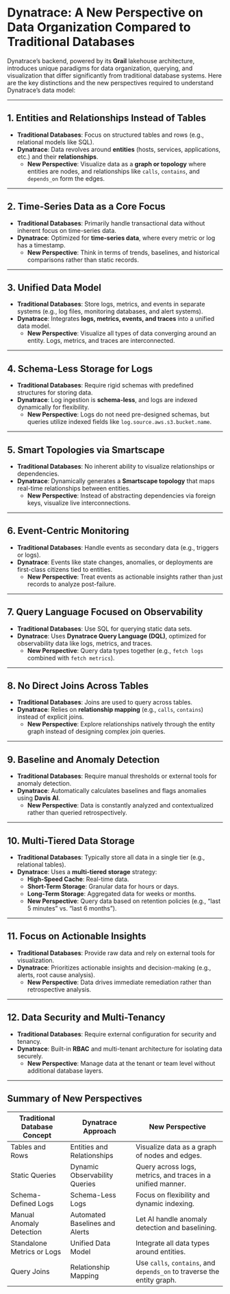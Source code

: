 
# Dynatrace: A New Perspective on Data Organization Compared to Traditional Databases

Dynatrace’s backend, powered by its **Grail** lakehouse architecture, introduces unique paradigms for data organization, querying, and visualization that differ significantly from traditional database systems. Here are the key distinctions and the new perspectives required to understand Dynatrace’s data model:

---

## **1. Entities and Relationships Instead of Tables**
- **Traditional Databases**: Focus on structured tables and rows (e.g., relational models like SQL).
- **Dynatrace**: Data revolves around **entities** (hosts, services, applications, etc.) and their **relationships**.
  - **New Perspective**: Visualize data as a **graph or topology** where entities are nodes, and relationships like `calls`, `contains`, and `depends_on` form the edges.

---

## **2. Time-Series Data as a Core Focus**
- **Traditional Databases**: Primarily handle transactional data without inherent focus on time-series data.
- **Dynatrace**: Optimized for **time-series data**, where every metric or log has a timestamp.
  - **New Perspective**: Think in terms of trends, baselines, and historical comparisons rather than static records.

---

## **3. Unified Data Model**
- **Traditional Databases**: Store logs, metrics, and events in separate systems (e.g., log files, monitoring databases, and alert systems).
- **Dynatrace**: Integrates **logs, metrics, events, and traces** into a unified data model.
  - **New Perspective**: Visualize all types of data converging around an entity. Logs, metrics, and traces are interconnected.

---

## **4. Schema-Less Storage for Logs**
- **Traditional Databases**: Require rigid schemas with predefined structures for storing data.
- **Dynatrace**: Log ingestion is **schema-less**, and logs are indexed dynamically for flexibility.
  - **New Perspective**: Logs do not need pre-designed schemas, but queries utilize indexed fields like `log.source.aws.s3.bucket.name`.

---

## **5. Smart Topologies via Smartscape**
- **Traditional Databases**: No inherent ability to visualize relationships or dependencies.
- **Dynatrace**: Dynamically generates a **Smartscape topology** that maps real-time relationships between entities.
  - **New Perspective**: Instead of abstracting dependencies via foreign keys, visualize live interconnections.

---

## **6. Event-Centric Monitoring**
- **Traditional Databases**: Handle events as secondary data (e.g., triggers or logs).
- **Dynatrace**: Events like state changes, anomalies, or deployments are first-class citizens tied to entities.
  - **New Perspective**: Treat events as actionable insights rather than just records to analyze post-failure.

---

## **7. Query Language Focused on Observability**
- **Traditional Databases**: Use SQL for querying static data sets.
- **Dynatrace**: Uses **Dynatrace Query Language (DQL)**, optimized for observability data like logs, metrics, and traces.
  - **New Perspective**: Query data types together (e.g., `fetch logs` combined with `fetch metrics`).

---

## **8. No Direct Joins Across Tables**
- **Traditional Databases**: Joins are used to query across tables.
- **Dynatrace**: Relies on **relationship mapping** (e.g., `calls`, `contains`) instead of explicit joins.
  - **New Perspective**: Explore relationships natively through the entity graph instead of designing complex join queries.

---

## **9. Baseline and Anomaly Detection**
- **Traditional Databases**: Require manual thresholds or external tools for anomaly detection.
- **Dynatrace**: Automatically calculates baselines and flags anomalies using **Davis AI**.
  - **New Perspective**: Data is constantly analyzed and contextualized rather than queried retrospectively.

---

## **10. Multi-Tiered Data Storage**
- **Traditional Databases**: Typically store all data in a single tier (e.g., relational tables).
- **Dynatrace**: Uses a **multi-tiered storage** strategy:
  - **High-Speed Cache**: Real-time data.
  - **Short-Term Storage**: Granular data for hours or days.
  - **Long-Term Storage**: Aggregated data for weeks or months.
  - **New Perspective**: Query data based on retention policies (e.g., “last 5 minutes” vs. “last 6 months”).

---

## **11. Focus on Actionable Insights**
- **Traditional Databases**: Provide raw data and rely on external tools for visualization.
- **Dynatrace**: Prioritizes actionable insights and decision-making (e.g., alerts, root cause analysis).
  - **New Perspective**: Data drives immediate remediation rather than retrospective analysis.

---

## **12. Data Security and Multi-Tenancy**
- **Traditional Databases**: Require external configuration for security and tenancy.
- **Dynatrace**: Built-in **RBAC** and multi-tenant architecture for isolating data securely.
  - **New Perspective**: Manage data at the tenant or team level without additional database layers.

---

## **Summary of New Perspectives**

| **Traditional Database Concept** | **Dynatrace Approach**                            | **New Perspective**                                                                 |
|-----------------------------------|--------------------------------------------------|-------------------------------------------------------------------------------------|
| Tables and Rows                  | Entities and Relationships                       | Visualize data as a graph of nodes and edges.                                       |
| Static Queries                   | Dynamic Observability Queries                    | Query across logs, metrics, and traces in a unified manner.                        |
| Schema-Defined Logs              | Schema-Less Logs                                 | Focus on flexibility and dynamic indexing.                                         |
| Manual Anomaly Detection         | Automated Baselines and Alerts                   | Let AI handle anomaly detection and baselining.                                    |
| Standalone Metrics or Logs       | Unified Data Model                               | Integrate all data types around entities.                                          |
| Query Joins                      | Relationship Mapping                             | Use `calls`, `contains`, and `depends_on` to traverse the entity graph.            |

